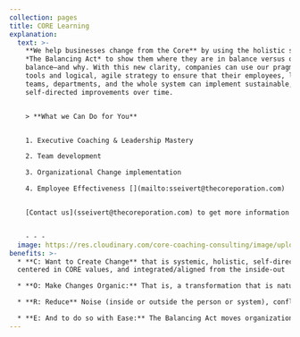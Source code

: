 ```yaml
---
collection: pages
title: CORE Learning
explanation:
  text: >-
    **We help businesses change from the Core** by using the holistic system of
    *The Balancing Act* to show them where they are in balance versus out of
    balance—and why. With this new clarity, companies can use our pragmatic
    tools and logical, agile strategy to ensure that their employees, leaders,
    teams, departments, and the whole system can implement sustainable,
    self-directed improvements over time.


    > **What we Can Do for You**


    1. Executive Coaching & Leadership Mastery

    2. Team development

    3. Organizational Change implementation

    4. Employee Effectiveness [](mailto:sseivert@thecoreporation.com)


    [Contact us](sseivert@thecoreporation.com) to get more information about implementing lasting organizational, team, and leadership changes that will powerfully transform your company from the inside out. We offer one-on-one executive coaching, leadership consultations, plus excellent business seminars that are guaranteed to increase productivity, reduce on-the-job stress, eliminate resistance and procrastination for tackling difficult tasks, and encourage every person, at every level of the company, to take full responsibility for outcomes.  


    - - -
  image: https://res.cloudinary.com/core-coaching-consulting/image/upload/c_thumb,w_200,g_face/v1629042515/CORE_resized_eivptv.jpg
benefits: >-
  * **C: Want to Create Change** that is systemic, holistic, self-directed,
  centered in CORE values, and integrated/aligned from the inside-out

  * **O: Make Changes Organic:** That is, a transformation that is natural, easy-to-understand, and based on principles that have historically proven effective for individuals, leaders, teams & organizations

  * **R: Reduce** Noise (inside or outside the person or system), conflict, stress, second-guessing, wasted effort, long-standing obstacles & avoidable self-sabotage.

  * **E: And to do so with Ease:** The Balancing Act moves organizations, teams, and leaders from unease or disease into lasting Ease, Flow, Synergy--and sets the direction of an upward evolutionary spiral.
---
```

